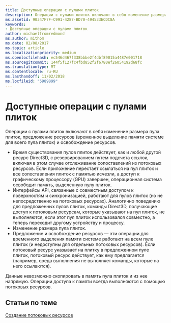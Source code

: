 ```yaml
---
title: Доступные операции с пулами плиток
description: Операции с пулами плиток включают в себя изменение размера пула плиток, предложение ресурсов (временное выделение памяти системе для всего пула плиток) и освобождение ресурсов.
ms.assetid: 90347F7F-C991-4287-BD70-494533ECDC8A
keywords:
- Доступные операции с пулами плиток
author: michaelfromredmond
ms.author: mithom
ms.date: 02/08/2017
ms.topic: article
ms.localizationpriority: medium
ms.openlocfilehash: ec546d467f338bbbe2f4dbf89015a4487e001718
ms.sourcegitcommit: 144f5f127fc4fbd852f2f6780ef26054192d68fc
ms.translationtype: MT
ms.contentlocale: ru-RU
ms.lasthandoff: 11/02/2018
ms.locfileid: "5989899"
---
```

# <a name="operations-available-on-tile-pools"></a>Доступные операции с пулами плиток


Операции с пулами плиток включают в себя изменение размера пула плиток, предложение ресурсов (временное выделение памяти системе для всего пула плиток) и освобождение ресурсов.

-   Время существования пулов плиток действует, как и любой другой ресурс Direct3D, с резервированием путем подсчета ссылок, включая в этом случае отслеживание сопоставлений из потоковых ресурсов. Если приложение перестает ссылаться на пул плиток и все сопоставления плиток с памятью исчезли, а доступ к графическому процессору (GPU) завершен, операционная система освободит память, выделенную пулу плиток.
-   Интерфейсы API, связанные с совместным доступом к поверхностям и синхронизацией, работают для пулов плиток (но не непосредственно на потоковых ресурсах). Аналогично поведению для предложенных пулов плиток, команды Direct3D, получающие доступ к потоковым ресурсам, которые указывают на пул плиток, не выполняются, если этот пул плиток использовался совместно, а теперь переходит другому устройству и процессу.
-   Изменение размера пула плиток.
-   Предложение и освобождение ресурсов — эти операции для временного выделения памяти системе работают на всем пуле плиток (и недоступны для отдельных потоковых ресурсов). Если потоковый ресурс указывает на плитку в предложенном пуле плиток, потоковый ресурс действует, как ему предлагается (например, среда выполнения не выполняет команды, которые на него ссылаются).

Данные невозможно скопировать в память пула плиток и из нее напрямую. Операции доступа к памяти всегда выполняются с помощью потоковых ресурсов.

## <a name="span-idrelated-topicsspanrelated-topics"></a><span id="related-topics"></span>Статьи по теме


[Создание потоковых ресурсов](creating-streaming-resources.md)

 

 




